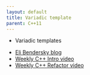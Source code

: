 ```yaml
---
layout: default
title: Variadic template
parent: C++11
---
```

* Variadic templates

- [Eli Bendersky blog](https://eli.thegreenplace.net/2014/variadic-templates-in-c/)
- [Weekly C++ Intro video](https://www.youtube.com/watch?v=o1EvPhz6UNE&index=6&list=PLs3KjaCtOwSZ2tbuV1hx8Xz-rFZTan2J1)
- [Weekly C++ Refactor video](https://www.youtube.com/watch?v=VXi0AOQ0PF0&list=PLs3KjaCtOwSZ2tbuV1hx8Xz-rFZTan2J1&index=4)
